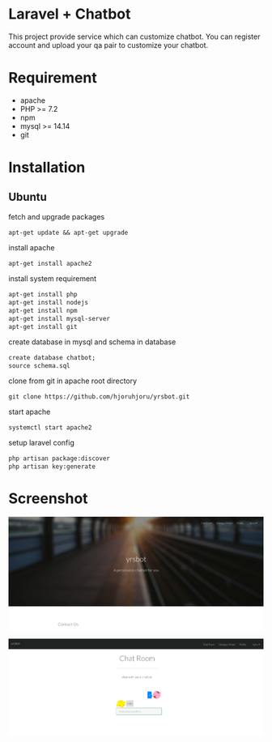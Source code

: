 # Laravel + Chatbot
This project provide service which can customize chatbot. You can register account and upload your qa pair to customize your chatbot.

# Requirement
* apache 
* PHP >= 7.2
* npm
* mysql >= 14.14
* git

# Installation
## Ubuntu
fetch and upgrade packages
```
apt-get update && apt-get upgrade
```
install apache
```
apt-get install apache2
```
install system requirement
```
apt-get install php
apt-get install nodejs
apt-get install npm
apt-get install mysql-server
apt-get install git
```
create database in mysql and schema in database
```
create database chatbot;
source schema.sql
```
clone from git in apache root directory 
```
git clone https://github.com/hjoruhjoru/yrsbot.git
```
start apache
```
systemctl start apache2
```
setup laravel config
```
php artisan package:discover
php artisan key:generate
```

# Screenshot

![Screenshot](yrsbot.PNG)

![Screenshot](chat.PNG)
